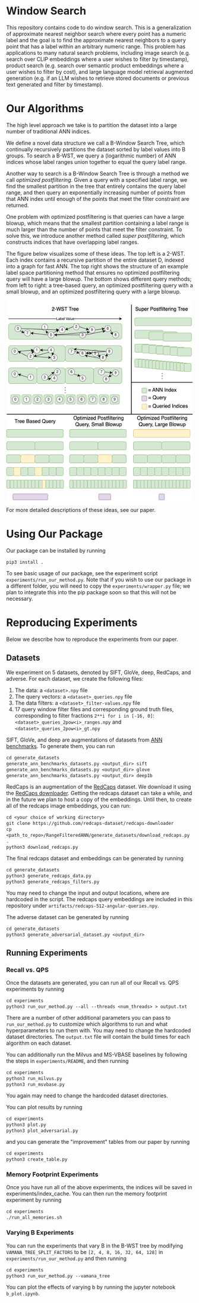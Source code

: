 # Window Search
This repository contains code to do window search. This is a generalization of approximate nearest neighbor search where every point has a numeric label and the goal is to find the approximate nearest neighbors to a query point that has a label within an arbitrary numeric range. This problem has applications to many natural search problems, including image search (e.g. search over CLIP embeddings where a user wishes to filter by timestamp), product search (e.g. search over semantic product embeddings where a user wishes to filter by cost), and large language model retrieval augmented generation (e.g. if an LLM wishes to retrieve stored documents or previous text generated and filter by timestamp).

# Our Algorithms

The high level approach we take is to partition the dataset into a large number of traditional ANN indices. 

We define a novel data structure we call a B-Window Search Tree, which continually recursively partitions the dataset sorted by label values into B groups. To search a B-WST, we query a (logarithmic number) of ANN indices whose label ranges union together to equal the query label range.

Another way to search is a B-Window Search Tree is through a method we call *optimized postfiltering*. Given a query with a specified label range, we find the smallest partition in the tree that entirely contains the query label range, and then query an exponentially increasing number of points from that ANN index until enough of the points that meet the filter constraint are returned. 

One problem with optimized postfiltering is that queries can have a large blowup, which means that the smallest partition containing a label range is much larger than the number of points that meet the filter constraint. To solve this, we introduce another method called *super postfiltering*, which constructs indices that have overlapping label ranges. 

The figure below visualizes some of these ideas. The top left is a 2-WST. Each index contains a recursive partition of the entire dataset D, indexed into a graph for fast ANN. The top right shows the structure of an example label space partitioning method that ensures no optimized postfiltering query will have a large blowup. The bottom shows different query methods; from left to right: a tree-based query, an optimized postfiltering query with a small blowup, and an optimized postfiltering query with a large blowup.

![plot](./figures/wst.drawio.png)

For more detailed descriptions of these ideas, see our paper.

# Using Our Package

Our package can be installed by running
```
pip3 install .
```

To see basic usage of our package, see the experiment script `experiments/run_our_method.py`. Note that if you wish to use our package in a different folder, you will need to copy the `experiments/wrapper.py` file; we plan to integrate this into the pip package soon so that this will not be necessary.

# Reproducing Experiments

Below we describe how to reproduce the experiments from our paper. 

## Datasets

We experiment on 5 datasets, denoted by SIFT, GloVe, deep, RedCaps, and adverse. For each dataset, we create the following files:
1. The data: a `<dataset>.npy` file
2. The query vectors: a `<dataset>_queries.npy` file
3. The data filters: a `<dataset>_filter-values.npy` file
4. 17 query window filter files and corresponding ground truth files, corresponding to filter fractions `2**i for i in [-16, 0]`: `<dataset>_queries_2pow<i>_ranges.npy` and `<dataset>_queries_2pow<i>_gt.npy`  

SIFT, GloVe, and deep are augmentations of datasets from [ANN benchmarks](https://github.com/erikbern/ann-benchmarks/tree/main). To generate them, you can run 
```
cd generate_datasets
generate_ann_benchmarks_datasets.py <output_dir> sift 
generate_ann_benchmarks_datasets.py <output_dir> glove 
generate_ann_benchmarks_datasets.py <output_dir> deep1b 
```

RedCaps is an augmentation of the [RedCaps](https://redcaps.xyz/) dataset. We download it using the [RedCaps downloader](https://github.com/redcaps-dataset/redcaps-downloader). Getting the redcaps dataset can take a while, and in the future we plan to host a copy of the embeddings. Until then, to create all of the redcaps image embeddings, you can run:
```
cd <your choice of working directory>
git clone https://github.com/redcaps-dataset/redcaps-downloader
cp <path_to_repo>/RangeFilteredANN/generate_datasets/download_redcaps.py .
python3 download_redcaps.py
```
The final redcaps dataset and embeddings can be generated by running
```
cd generate_datasets
python3 generate_redcaps_data.py
python3 generate_redcaps_filters.py
```
You may need to change the input and output locations, where are hardcoded in the script.
The redcaps query embeddings are included in this repository under `artifacts/redcaps-512-angular-queries.npy`.

The adverse dataset can be generated by running
```
cd generate_datasets
python3 generate_adversarial_dataset.py <output_dir>
```


## Running Experiments

### Recall vs. QPS

Once the datasets are generated, you can run all of our Recall vs. QPS experiments by running
```
cd experiments
python3 run_our_method.py --all --threads <num_threads> > output.txt
```
There are a number of other additional parameters you can pass to `run_our_method.py` to customize which algorithms to run and what hyperparameters to run them with. You may need to change the hardcoded dataset directories. The `output.txt` file will contain the build times for each algorithm on each dataset. 

You can additionally run the Milvus and MS-VBASE baselines by following the steps in `experiments/README`, and then running
```
cd experiments
python3 run_milvus.py
python3 run_msvbase.py
```
You again may need to change the hardcoded dataset directories.

You can plot results by running
```
cd experiments
python3 plot.py
python3 plot_adversarial.py
```
and you can generate the "improvement" tables from our paper by running
```
cd experiments
python3 create_table.py
```

### Memory Footprint Experiments

Once you have run all of the above experiments, the indices will be saved in experiments/index_cache. You can then run the memory footprint experiment by running
```
cd experiments
./run_all_memories.sh
```

### Varying B Experiments

You can run the experiments that vary B in the B-WST tree by modifying `VAMANA_TREE_SPLIT_FACTORS` to be `[2, 4, 8, 16, 32, 64, 128]` in `experiments/run_our_method.py` and then running
```
cd experiments
python3 run_our_method.py --vamana_tree
```
You can plot the effects of varying b by running the jupyter notebook `b_plot.ipynb`.

 